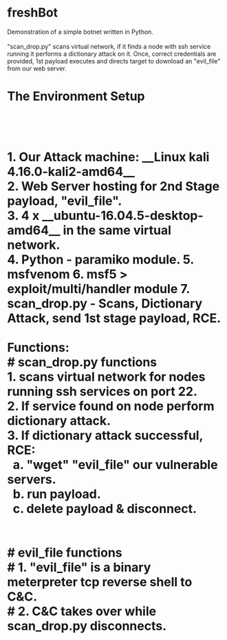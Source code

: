 # freshBot
Demonstration of a simple botnet written in Python.<br>
<br>
"scan_drop.py" scans virtual network, if it finds a node with ssh service<br>
running it performs a dictionary attack on it. Once, correct credentials are<br>
provided, 1st payload executes and directs target to download an "evil_file"<br>
from our web server.
<br>
<h1>The Environment Setup<h1><br>
<br>
1. Our Attack machine: __Linux kali 4.16.0-kali2-amd64__<br>
2. Web Server hosting for 2nd Stage payload, "evil_file".<br>
3. 4 x __ubuntu-16.04.5-desktop-amd64__ in the same virtual network.<br>
4. Python - paramiko module.
5. msfvenom
6. msf5 > exploit/multi/handler module
7. scan_drop.py - Scans, Dictionary Attack, send 1st stage payload, RCE.

<br>
<br>
Functions:<br>
# scan_drop.py functions<br>
1. scans virtual network for nodes running ssh services on port 22.<br>
2. If service found on node perform dictionary attack.<br>
3. If dictionary attack successful, RCE:<br>
&#160;&#160;a. "wget" "evil_file" our vulnerable servers.<br>
&#160;&#160;b. run payload.<br>
&#160;&#160;c. delete payload & disconnect.<br>
<br>
<br>
# evil_file functions<br>
# 1. "evil_file" is a binary meterpreter tcp reverse shell to C&C.<br>
# 2. C&C takes over while scan_drop.py disconnects.<br>
